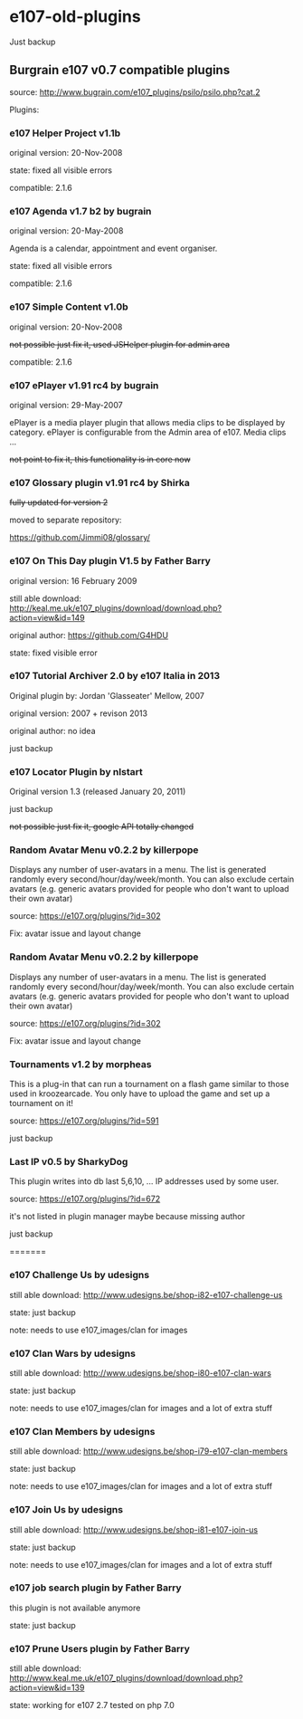 # e107-old-plugins
Just backup 

##  Burgrain e107 v0.7 compatible plugins
source: http://www.bugrain.com/e107_plugins/psilo/psilo.php?cat.2

Plugins:

### e107 Helper Project v1.1b

original version: 20-Nov-2008

state: fixed all visible errors
 
compatible: 2.1.6

### e107 Agenda v1.7 b2 by bugrain

original version: 20-May-2008

Agenda is a calendar, appointment and event organiser.

state: fixed all visible errors 

compatible: 2.1.6

### e107 Simple Content v1.0b

original version: 20-Nov-2008

~~not possible just fix it, used JSHelper plugin for admin area~~


compatible: 2.1.6

### e107 ePlayer v1.91 rc4 by bugrain

original version: 29-May-2007

ePlayer is a media player plugin that allows media clips to be displayed by category.
ePlayer is configurable from the Admin area of e107. Media clips ...

~~not point to fix it, this functionality is in core now~~


### e107 Glossary plugin v1.91 rc4 by  Shirka
~~fully updated for version 2~~

moved to separate repository: 

https://github.com/Jimmi08/glossary/ 


### e107 On This Day plugin V1.5 by Father Barry

original version: 16 February 2009

still able download: http://keal.me.uk/e107_plugins/download/download.php?action=view&id=149

original author: https://github.com/G4HDU

state: fixed visible error 


### e107 Tutorial Archiver 2.0 by e107 Italia in 2013 
Original plugin by: Jordan 'Glasseater' Mellow, 2007

original version: 2007 + revison 2013
 
original author: no idea 

just backup

### e107 Locator Plugin by nlstart

Original version 1.3 (released January 20, 2011)

just backup
 
~~not possible just fix it, google API totally changed~~

### Random Avatar Menu v0.2.2 by killerpope

Displays any number of user-avatars in a menu. The list is generated randomly every second/hour/day/week/month. You can also exclude certain avatars (e.g. generic avatars provided for people who don't want to upload their own avatar)
 
source: https://e107.org/plugins/?id=302

Fix: avatar issue and layout change
 
### Random Avatar Menu v0.2.2 by killerpope

Displays any number of user-avatars in a menu. The list is generated randomly every second/hour/day/week/month. You can also exclude certain avatars (e.g. generic avatars provided for people who don't want to upload their own avatar)
 
source: https://e107.org/plugins/?id=302

Fix: avatar issue and layout change

### Tournaments v1.2 by morpheas

This is a plug-in that can run a tournament on a flash game similar to those used in kroozearcade. You only have to upload the game and set up a tournament on it!
 
source: https://e107.org/plugins/?id=591

just backup


### Last IP v0.5 by SharkyDog

This plugin writes into db last 5,6,10, ... IP addresses used by some user.
 
source: https://e107.org/plugins/?id=672

it's not listed in plugin manager maybe because missing author

just backup

=======
### e107 Challenge Us by udesigns
 
still able download: http://www.udesigns.be/shop-i82-e107-challenge-us

state: just backup 

note: needs to use e107_images/clan for images


###  e107 Clan Wars by udesigns

still able download: http://www.udesigns.be/shop-i80-e107-clan-wars

state: just backup 

note: needs to use e107_images/clan for images and a lot of extra stuff
 
 
### e107 Clan Members by udesigns

still able download: http://www.udesigns.be/shop-i79-e107-clan-members

state: just backup 

note: needs to use e107_images/clan for images and a lot of extra stuff


### e107 Join Us by udesigns

still able download: http://www.udesigns.be/shop-i81-e107-join-us

state: just backup 
 
note: needs to use e107_images/clan for images and a lot of extra stuff


### e107 job search plugin by Father Barry

this plugin is not available anymore

state: just backup 


### e107 Prune Users plugin by Father Barry

still able download: http://www.keal.me.uk/e107_plugins/download/download.php?action=view&id=139

state: working for e107 2.7 tested on php 7.0

